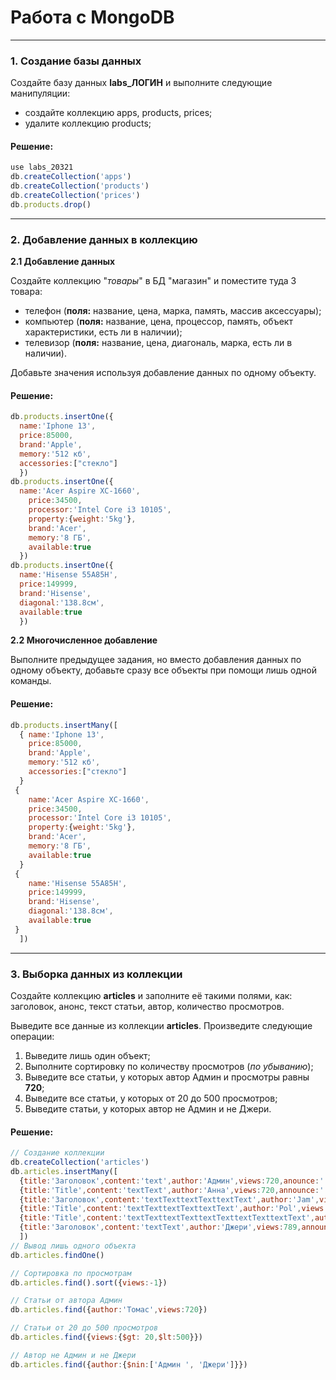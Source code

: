 # Работа с MongoDB

____

### 1. Создание базы данных

Создайте базу данных **labs_ЛОГИН** и выполните следующие манипуляции:

- создайте коллекцию apps, products, prices;
- удалите коллекцию products;

#### Решение:

```javascript
use labs_20321
db.createCollection('apps')
db.createCollection('products')
db.createCollection('prices')
db.products.drop()


```

____

### 2. Добавление данных в коллекцию

**2.1 Добавление данных**

Создайте коллекцию "*товары*" в БД "магазин" и поместите туда 3 товара:

- телефон (**поля:** название, цена, марка, память, массив аксессуары);
- компьютер (**поля:** название, цена, процессор, память, объект характеристики, есть ли в наличии);
- телевизор (**поля:** название, цена, диагональ, марка, есть ли в наличии).

Добавьте значения используя добавление данных по одному объекту.

#### Решение:

```javascript
db.products.insertOne({
  name:'Iphone 13',
  price:85000,
  brand:'Apple',
  memory:'512 кб',
  accessories:["стекло"]
  })
db.products.insertOne({
  name:'Acer Aspire XC-1660',
    price:34500,
    processor:'Intel Core i3 10105',
    property:{weight:'5kg'},
    brand:'Acer',
    memory:'8 ГБ',
    available:true
  })
db.products.insertOne({
  name:'Hisense 55A85H',
  price:149999,
  brand:'Hisense',
  diagonal:'138.8см',
  available:true
  })

```

**2.2 Многочисленное добавление**

Выполните предыдущее задания, но вместо добавления данных по одному объекту, добавьте сразу все объекты при помощи лишь
одной команды.

#### Решение:

```javascript
db.products.insertMany([
  { name:'Iphone 13',
    price:85000,
    brand:'Apple',
    memory:'512 кб',
    accessories:["стекло"]
  }
 {
    name:'Acer Aspire XC-1660',
    price:34500,
    processor:'Intel Core i3 10105',
    property:{weight:'5kg'},
    brand:'Acer',
    memory:'8 ГБ',
    available:true
  }
 {
    name:'Hisense 55A85H',
    price:149999,
    brand:'Hisense',
    diagonal:'138.8см',
    available:true
 }
  ])
```

____

### 3. Выборка данных из коллекции

Создайте коллекцию **articles** и заполните её такими полями, как: заголовок, анонс, текст статьи, автор, количество
просмотров.

Выведите все данные из коллекции **articles**. Произведите следующие операции:

1. Выведите лишь один объект;
2. Выполните сортировку по количеству просмотров (*по убыванию*);
3. Выведите все статьи, у которых автор Админ и просмотры равны **720**;
4. Выведите все статьи, у которых от 20 до 500 просмотров;
5. Выведите статьи, у которых автор не Админ и не Джери.

#### Решение:

```javascript
// Создание коллекции
db.createCollection('articles')
db.articles.insertMany([
  {title:'Заголовок',content:'text',author:'Админ',views:720,anounce:'....'},
  {title:'Title',content:'textText',author:'Анна',views:720,announce:'......'},
  {title:'Заголовок',content:'textTexttextTexttextText',author:'Jam',views:108,announce:'.......'},
  {title:'Title',content:'textTexttextTexttextText',author:'Pol',views:80,announce:'.......'},
  {title:'Title',content:'textTexttextTexttextTexttextTexttextText',author:'Tom',views:30,anounce:'.......'},
  {title:'Заголовок',content:'textText',author:'Джери',views:789,announce:'....'},
  ])
// Вывод лишь одного объекта
db.articles.findOne()

// Сортировка по просмотрам
db.articles.find().sort({views:-1})

// Статьи от автора Админ
db.articles.find({author:'Томас',views:720})

// Статьи от 20 до 500 просмотров
db.articles.find({views:{$gt: 20,$lt:500}})

// Автор не Админ и не Джери
db.articles.find({author:{$nin:['Админ ', 'Джери']}})


```